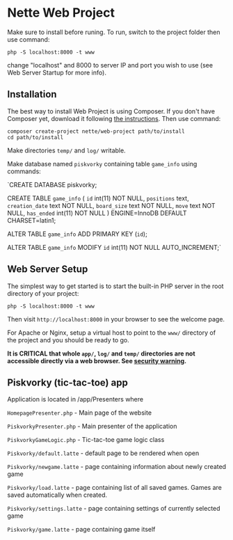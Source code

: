 Nette Web Project
=================
Make sure to install before runing.
To run, switch to the project folder then use command:

	php -S localhost:8000 -t www

change "localhost" and 8000 to server IP and port you wish to use (see Web Server Startup for more info).



Installation
------------

The best way to install Web Project is using Composer. If you don't have Composer yet,
download it following [the instructions](https://doc.nette.org/composer). Then use command:

	composer create-project nette/web-project path/to/install
	cd path/to/install


Make directories `temp/` and `log/` writable.

Make database named `piskvorky` containing table `game_info` using commands:

`CREATE DATABASE piskvorky;

CREATE TABLE `game_info` (
  `id` int(11) NOT NULL,
  `positions` text,
  `creation_date` text NOT NULL,
  `board_size` text NOT NULL,
  `move` text NOT NULL,
  `has_ended` int(11) NOT NULL
) ENGINE=InnoDB DEFAULT CHARSET=latin1;

ALTER TABLE `game_info`
  ADD PRIMARY KEY (`id`);

ALTER TABLE `game_info`
  MODIFY `id` int(11) NOT NULL AUTO_INCREMENT;`

Web Server Setup
----------------

The simplest way to get started is to start the built-in PHP server in the root directory of your project:

	php -S localhost:8000 -t www

Then visit `http://localhost:8000` in your browser to see the welcome page.

For Apache or Nginx, setup a virtual host to point to the `www/` directory of the project and you
should be ready to go.

**It is CRITICAL that whole `app/`, `log/` and `temp/` directories are not accessible directly
via a web browser. See [security warning](https://nette.org/security-warning).**


Piskvorky (tic-tac-toe) app
---------------------------

Application is located in /app/Presenters
where

`HomepagePresenter.php` - Main page of the website

`PiskvorkyPresenter.php` - Main presenter of the application

`PiskvorkyGameLogic.php` - Tic-tac-toe game logic class

`Piskvorky/default.latte` - default page to be rendered when open

`Piskvorky/newgame.latte` - page containing information about newly created game

`Piskvorky/load.latte` - page containing list of all saved games. Games are saved automatically when created.

`Piskvorky/settings.latte` - page containing settings of currently selected game

`Piskvorky/game.latte` - page containing game itself

